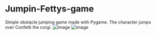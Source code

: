 # Jumpin-Fettys-game
Simple obstacle jumping game made with Pygame. The character jumps over Confetti the corgi.
![image](https://user-images.githubusercontent.com/93640790/188335085-0802305f-838f-4df7-ba80-7f85e64fd4dd.png)
![image](https://user-images.githubusercontent.com/93640790/188335068-b740c565-9377-4685-b4b5-c2218d78ed7a.png)

